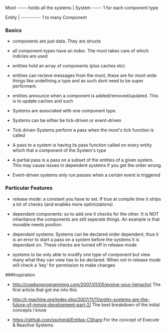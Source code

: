 Moot   ----- holds all the systems
|
System ----- 1 for each component type

Entity
| ---------- 1 to many
Component

### Basics

- components are just data. They are structs

- all component-types have an index. The moot takes care of which
  indicies are used

- entities hold an array of components (plus caches etc)

- entities can recieve messages from the moot, these are for moot wide
  things like undefining a type and as such dont need to be super
  performant.

- entities announce when a component is added/removed/updated. This is
  to update caches and such

- Systems are associated with one component type.

- Systems can be either be tick-driven or event-driven

- Tick driven Systems perform a pass when the moot's tick function is
  called

- A pass to a system is having its pass function called on every
  entity which that a component of the System's type

- A partial pass is a pass on a subset of the entities of a given
  system. This may cause issues in dependent systems if you get the
  order wrong.

- Event-driven systems only run passes when a certain event is
  triggered

### Particular Features

- release mode: a constant you have to set. If true at compile time
  it strips a lot of checks (and enables more optimizations)

- dependant components: so to add one it checks for the other.
  It is NOT inheritance the components are still seperate things.
  An example is that movable needs position

- dependant systems: Systems can be declared order dependent, thus it
  is an error to start a pass on a system before the systems it is
  dependant on. These checks are turned off in release-mode

- systems to be only able to modify one type of component but
  view many what they can view has to be declared. When not in release
  mode will check a 'key' for permission to make changes


###Inspiration

- http://cowboyprogramming.com/2007/01/05/evolve-your-heirachy/
  The first article that got me into this

- http://t-machine.org/index.php/2007/11/11/entity-systems-are-the-future-of-mmog-development-part-2/
  The best breakdown of the initial concepts I know

- https://github.com/sschmid/Entitas-CSharp
  For the concept of Execute & Reactive Systems
